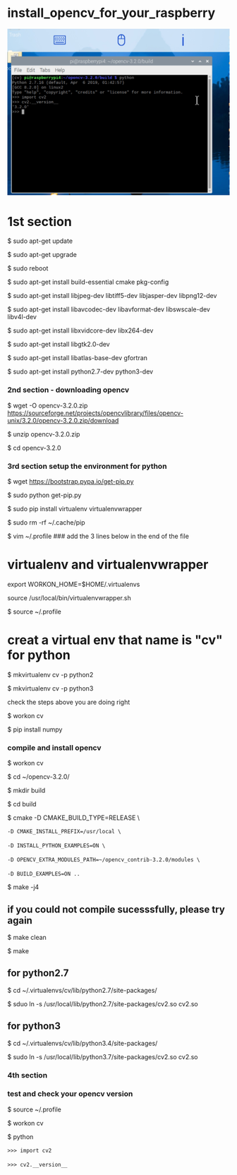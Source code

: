 # install_opencv_for_your_raspberry

![](https://github.com/smiletoeveryone/install_opencv/blob/master/cv_version.jpg)


# 1st section


$ sudo apt-get update


$ sudo apt-get upgrade


$ sudo reboot


$ sudo apt-get install build-essential cmake pkg-config





$ sudo apt-get install libjpeg-dev libtiff5-dev libjasper-dev libpng12-dev



$ sudo apt-get install libavcodec-dev libavformat-dev libswscale-dev libv4l-dev



$ sudo apt-get install libxvidcore-dev libx264-dev



$ sudo apt-get install libgtk2.0-dev



$ sudo apt-get install libatlas-base-dev gfortran



$ sudo apt-get install python2.7-dev python3-dev



### 2nd section - downloading opencv

$ wget -O opencv-3.2.0.zip  https://sourceforge.net/projects/opencvlibrary/files/opencv-unix/3.2.0/opencv-3.2.0.zip/download

$ unzip opencv-3.2.0.zip

$ cd opencv-3.2.0

### 3rd section setup the environment for python

$ wget https://bootstrap.pypa.io/get-pip.py

$ sudo python get-pip.py

$ sudo pip install virtualenv virtualenvwrapper

$ sudo rm -rf ~/.cache/pip

$ vim ~/.profile ### add the 3 lines below in the end of the file

# virtualenv and virtualenvwrapper

export WORKON_HOME=$HOME/.virtualenvs

source /usr/local/bin/virtualenvwrapper.sh

$ source ~/.profile

# creat a virtual env that name is "cv" for python 

$ mkvirtualenv cv -p python2

$ mkvirtualenv cv -p python3

check the steps above you are doing right

$ workon cv

$ pip install numpy

### compile and install opencv

$ workon cv

$ cd ~/opencv-3.2.0/

$ mkdir build

$ cd build

$ cmake -D CMAKE_BUILD_TYPE=RELEASE \

    -D CMAKE_INSTALL_PREFIX=/usr/local \
    
    -D INSTALL_PYTHON_EXAMPLES=ON \
    
    -D OPENCV_EXTRA_MODULES_PATH=~/opencv_contrib-3.2.0/modules \
    
    -D BUILD_EXAMPLES=ON ..
    
$ make -j4

## if you could not compile sucesssfully, please try again

$ make clean

$ make

## for python2.7

$ cd ~/.virtualenvs/cv/lib/python2.7/site-packages/

$ sduo ln -s /usr/local/lib/python2.7/site-packages/cv2.so cv2.so


## for python3

$ cd ~/.virtualenvs/cv/lib/python3.4/site-packages/

$ sudo ln -s /usr/local/lib/python3.7/site-packages/cv2.so cv2.so

### 4th section

### test and check your opencv version

$ source ~/.profile 

$ workon cv

$ python

    >>> import cv2

    >>> cv2.__version__
